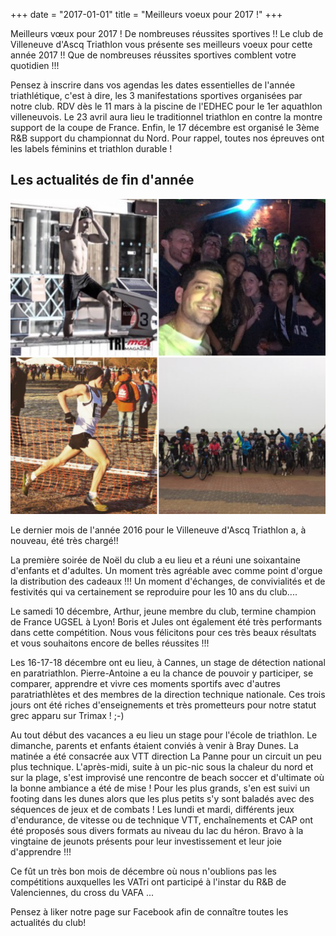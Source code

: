 +++
date = "2017-01-01"
title = "Meilleurs voeux pour 2017 !"
+++

Meilleurs v&#339;ux pour 2017 ! De nombreuses réussites sportives !!
Le club de Villeneuve d'Ascq Triathlon vous présente ses meilleurs voeux pour cette année 2017 !! Que de nombreuses réussites sportives comblent votre quotidien !!!

Pensez à inscrire dans vos agendas les dates essentielles de l'année triathlétique, c'est à dire, les 3 manifestations sportives organisées par notre club. RDV dès le 11 mars à la piscine de l'EDHEC pour le 1er aquathlon villeneuvois. Le 23 avril aura lieu le traditionnel triathlon en contre la montre support de la coupe de France. Enfin, le 17 décembre est organisé le 3ème R&B support du championnat du Nord. Pour rappel, toutes nos épreuves ont les labels féminins et triathlon durable !

<!--more-->

## Les actualités de fin d'année

![Image](../../images/vatri-annee2016.jpg)

Le dernier mois de l'année 2016 pour le Villeneuve d'Ascq Triathlon a, à nouveau, été très chargé!!

La première soirée de Noël du club a eu lieu et a réuni une soixantaine d'enfants et d'adultes. Un moment très agréable avec comme point d'orgue la distribution des cadeaux !!! Un moment d'échanges, de convivialités et de festivités qui va certainement se reproduire pour les 10 ans du club....

Le samedi 10 décembre, Arthur, jeune membre du club, termine champion de France UGSEL à Lyon! Boris et Jules ont également été très performants dans cette compétition. Nous vous félicitons pour ces très beaux résultats et vous souhaitons encore de belles réussites !!!

Les 16-17-18 décembre ont eu lieu, à Cannes, un stage de détection national en paratriathlon. Pierre-Antoine a eu la chance de pouvoir y participer, se comparer, apprendre et vivre ces moments sportifs avec d'autres paratriathlètes et des membres de la direction technique nationale. Ces trois jours ont été riches d'enseignements et très prometteurs pour notre statut grec apparu sur Trimax ! ;-)

Au tout début des vacances a eu lieu un stage pour l'école de triathlon. Le dimanche, parents et enfants étaient conviés à venir à Bray Dunes. La matinée a été consacrée aux VTT direction La Panne pour un circuit un peu plus technique. L'après-midi, suite à un pic-nic sous la chaleur du nord et sur la plage, s'est improvisé une rencontre de beach soccer et d'ultimate où la bonne ambiance a été de mise ! Pour les plus grands, s'en est suivi un footing dans les dunes alors que les plus petits s'y sont baladés avec des séquences de jeux et de combats ! Les lundi et mardi, différents jeux d'endurance, de vitesse ou de technique VTT, enchaînements et CAP ont été proposés sous divers formats au niveau du lac du héron. Bravo à la vingtaine de jeunots présents pour leur investissement et leur joie d'apprendre !!!

Ce fût un très bon mois de décembre où nous n'oublions pas les compétitions auxquelles les VATri ont participé à l'instar du R&B de Valenciennes, du cross du VAFA ...

Pensez à liker notre page sur Facebook afin de connaître toutes les actualités du club!